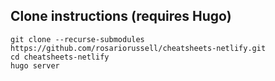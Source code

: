 

## Clone instructions (requires Hugo)
```
git clone --recurse-submodules https://github.com/rosariorussell/cheatsheets-netlify.git
cd cheatsheets-netlify
hugo server
```
